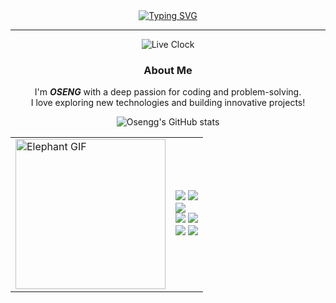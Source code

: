 <div align="center">
  <a href="https://git.io/typing-svg">
    <img src="https://readme-typing-svg.demolab.com?font=Fira+Code&pause=1000&color=E6F73D&center=true&width=435&lines=Hello+my+friend!;Are+you+currently+gabut!!;stressed?;Just,+give+me+dollars;Then+you+will+soon+be+at+peace!;Don't+forget+to+eat!" alt="Typing SVG"/>
  </a>

---

![Live Clock](https://realtime-clock.oseng-fcc.workers.dev?t=374991)

### About Me
I'm _**OSENG**_ with a deep passion for coding and problem-solving.<br> I love exploring new technologies and building innovative projects!

![Osengg's GitHub stats](https://github-readme-stats.vercel.app/api?username=Osengg&show_icons=true&theme=radical)

<table>
  <tr>
    <td>
      <img src="https://media3.giphy.com/media/v1.Y2lkPTc5MGI3NjExeWFmc2ZuMjlqbTI2d2JlYWt0dmlnd3ZzbGhzbGNqajh3b2tnbGljNCZlcD12MV9pbnRlcm5hbF9naWZfYnlfaWQmY3Q9Zw/Dh5q0sShxgp13DwrvG/giphy.gif" width="240" alt="Elephant GIF"/>
    </td>
    <td>
      <img src="https://img.shields.io/badge/-HTML5-E34F26?style=for-the-badge&logo=html5&logoColor=white"/>
      <img src="https://img.shields.io/badge/-CSS3-1572B6?style=for-the-badge&logo=css3"/><br>
      <img src="https://img.shields.io/badge/-JavaScript-F7DF1E?style=for-the-badge&logo=javascript&logoColor=black"/><br>
      <img src="https://img.shields.io/badge/-Python-3776AB?style=for-the-badge&logo=python&logoColor=white"/>
      <img src="https://img.shields.io/badge/-PHP-777BB4?style=for-the-badge&logo=php&logoColor=white"/><br>
      <img src="https://img.shields.io/badge/-Node.js-339933?style=for-the-badge&logo=node.js&logoColor=white"/>
      <img src="https://img.shields.io/badge/-Git-F05032?style=for-the-badge&logo=git&logoColor=white"/>
    </td>
  </tr>
</table>

</div>
